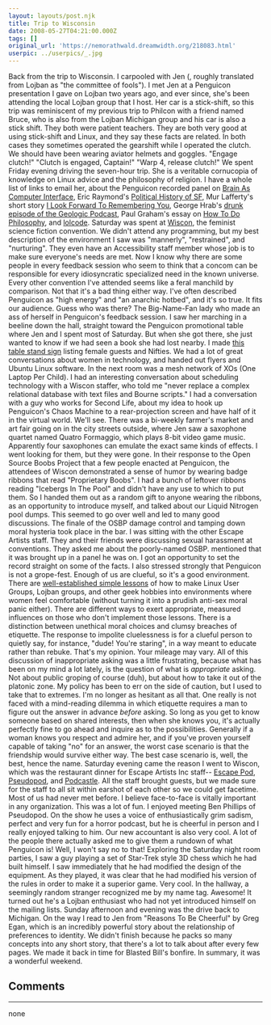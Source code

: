```yaml
---
layout: layouts/post.njk
title: Trip to Wisconsin
date: 2008-05-27T04:21:00.000Z
tags: []
original_url: 'https://nemorathwald.dreamwidth.org/218083.html'
userpic: ../userpics/_.jpg
---
```

Back from the trip to Wisconsin. I carpooled with Jen (, roughly translated from Lojban as "the committee of fools"). I met Jen at a Penguicon presentation I gave on Lojban two years ago, and ever since, she's been attending the local Lojban group that I host. Her car is a stick-shift, so this trip was reminiscent of my previous trip to Philcon with a friend named Bruce, who is also from the Lojban Michigan group and his car is also a stick shift. They both were patient teachers. They are both very good at using stick-shift and Linux, and they say these facts are related. In both cases they sometimes operated the gearshift while I operated the clutch. We should have been wearing aviator helmets and goggles. "Engage clutch!" "Clutch is engaged, Captain!" "Warp 4, release clutch!" We spent Friday evening driving the seven-hour trip. She is a veritable cornucopia of knowledge on Linux advice and the philosophy of religion. I have a whole list of links to email her, about the Penguicon recorded panel on [Brain As Computer Interface](http://www.archive.org/details/Brain-as-computerMetaphor), Eric Raymond's [Political History of SF](http://www.catb.org/~esr/writings/sf-history.html), Mur Lafferty's short story [I Look Forward To Remembering You](http://escapepod.org/2006/07/06/ep061-i-look-forward-to-remembering-you/), George Hrab's [drunk episode of the Geologic Podcast](http://www.geologicpodcast.com/index.php?post_id=329567), Paul Graham's essay on [How To Do Philosophy](http://www.paulgraham.com/philosophy.html), and [lolcode](http://lolcode.com/). Saturday was spent at [Wiscon](http://wiscon.info), the feminist science fiction convention. We didn't attend any programming, but my best description of the environment I saw was "mannerly", "restrained", and "nurturing". They even have an Accessibility staff member whose job is to make sure everyone's needs are met. Now I know why there are some people in every feedback session who seem to think that a concom can be responsible for every idiosyncratic specialized need in the known universe. Every other convention I've attended seems like a feral manchild by comparison. Not that it's a bad thing either way. I've often described Penguicon as "high energy" and "an anarchic hotbed", and it's so true. It fits our audience. Guess who was there? The Big-Name-Fan lady who made an ass of herself in Penguicon's feedback session. I saw her marching in a beeline down the hall, straight toward the Penguicon promotional table where Jen and I spent most of Saturday. But when she got there, she just wanted to know if we had seen a book she had lost nearby. I made [this table stand sign](http://sites.google.com/a/penguicon.org/penguicon-7-planning/promo-materials/PenguiconSignForWiscon.pdf) listing female guests and Nifties. We had a lot of great conversations about women in technology, and handed out flyers and Ubuntu Linux software. In the next room was a mesh network of XOs (One Laptop Per Child). I had an interesting conversation about scheduling technology with a Wiscon staffer, who told me "never replace a complex relational database with text files and Bourne scripts." I had a conversation with a guy who works for Second Life, about my idea to hook up Penguicon's Chaos Machine to a rear-projection screen and have half of it in the virtual world. We'll see. There was a bi-weekly farmer's market and art fair going on in the city streets outside, where Jen saw a saxophone quartet named Quatro Formaggio, which plays 8-bit video game music. Apparently four saxophones can emulate the exact same kinds of effects. I went looking for them, but they were gone. In their response to the Open Source Boobs Project that a few people enacted at Penguicon, the attendees of Wiscon demonstrated a sense of humor by wearing badge ribbons that read "Proprietary Boobs". I had a bunch of leftover ribbons reading "Icebergs In The Pool" and didn't have any use to which to put them. So I handed them out as a random gift to anyone wearing the ribbons, as an opportunity to introduce myself, and talked about our Liquid Nitrogen pool dumps. This seemed to go over well and led to many good discussions. The finale of the OSBP damage control and tamping down moral hysteria took place in the bar. I was sitting with the other Escape Artists staff. They and their friends were discussing sexual harassment at conventions. They asked me about the poorly-named OSBP. mentioned that it was brought up in a panel he was on. I got an opportunity to set the record straight on some of the facts. I also stressed strongly that Penguicon is not a grope-fest. Enough of us are clueful, so it's a good environment. There are [well-established simple lessons](http://tldp.org/HOWTO/Encourage-Women-Linux-HOWTO/) of how to make Linux User Groups, Lojban groups, and other geek hobbies into environments where women feel comfortable (without turning it into a prudish anti-sex moral panic either). There are different ways to exert appropriate, measured influences on those who don't implement those lessons. There is a distinction between unethical moral choices and clumsy breaches of etiquette. The response to impolite cluelessness is for a clueful person to quietly say, for instance, "dude! You're staring", in a way meant to educate rather than rebuke. That's my opinion. Your mileage may vary. All of this discussion of inappropriate asking was a little frustrating, because what has been on my mind a lot lately, is the question of what is _appropriate_ asking. Not about public groping of course (duh), but about how to take it out of the platonic zone. My policy has been to err on the side of caution, but I used to take that to extremes. I'm no longer as hesitant as all that. One really is not faced with a mind-reading dilemma in which etiquette requires a man to figure out the answer in advance _before_ asking. So long as you get to know someone based on shared interests, then when she knows you, it's actually perfectly fine to go ahead and inquire as to the possibilities. Generally if a woman knows you respect and admire her, and if you've proven yourself capable of taking "no" for an answer, the worst case scenario is that the friendship would survive either way. The best case scenario is, well, the best, hence the name. Saturday evening came the reason I went to Wiscon, which was the restaurant dinner for Escape Artists Inc staff-- [Escape Pod](http://escapepod.org), [Pseudopod](http://pseudopod.org), and [Podcastle](http://podcastle.org). All the staff brought guests, but we made sure for the staff to all sit within earshot of each other so we could get facetime. Most of us had never met before. I believe face-to-face is vitally important in any organization. This was a lot of fun. I enjoyed meeting Ben Phillips of Pseudopod. On the show he uses a voice of enthusiastically grim sadism, perfect and very fun for a horror podcast, but he is cheerful in person and I really enjoyed talking to him. Our new accountant is also very cool. A lot of the people there actually asked me to give them a rundown of what Penguicon is! Well, I won't say no to that! Exploring the Saturday night room parties, I saw a guy playing a set of Star-Trek style 3D chess which he had built himself. I saw immediately that he had modified the design of the equipment. As they played, it was clear that he had modified his version of the rules in order to make it a superior game. Very cool. In the hallway, a seemingly random stranger recognized me by my name tag. Awesome! It turned out he's a Lojban enthusiast who had not yet introduced himself on the mailing lists. Sunday afternoon and evening was the drive back to Michigan. On the way I read to Jen from "Reasons To Be Cheerful" by Greg Egan, which is an incredibly powerful story about the relationship of preferences to identity. We didn't finish because he packs so many concepts into any short story, that there's a lot to talk about after every few pages. We made it back in time for Blasted Bill's bonfire. In summary, it was a wonderful weekend.

## Comments

---

none
